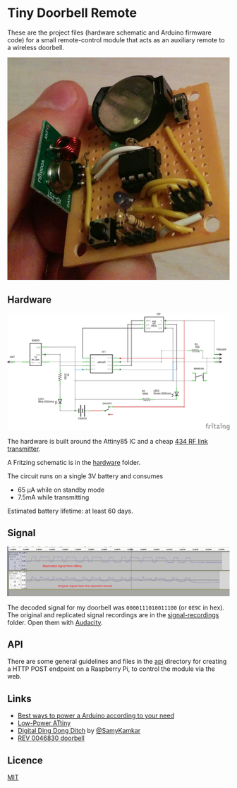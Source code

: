 # Tiny Doorbell Remote

These are the project files (hardware schematic and Arduino firmware code) for a small remote-control module that acts as an auxiliary remote to a wireless doorbell.

![PCB module](img/module_front2.jpg)

## Hardware

![Schematic](hardware/schematic.png)

The hardware is built around the Attiny85 IC and a cheap [434 RF link transmitter](https://www.sparkfun.com/products/10534).

A Fritzing schematic is in the [hardware](hardware) folder.

The circuit runs on a single 3V battery and consumes

- 65 μA while on standby mode
- 7.5mA while transmitting

Estimated battery lifetime: at least 60 days.

## Signal

![Signal comparison: original doorbell remote vs replicated signal](img/signal_comparison.png)

The decoded signal for my doorbell was `0000111010011100` (or `0E9C` in hex). The original and replicated signal recordings are in the [signal-recordings](signal-recordings) folder. Open them with [Audacity](http://audacityteam.org).

## API

There are some general guidelines and files in the [api](api) directory for creating a HTTP POST endpoint on a Raspberry Pi, to control the module via the web.

## Links

- [Best ways to power a Arduino according to your need](http://www.homautomation.org/2014/04/03/best-ways-to-power-a-arduino-according-to-your-need)
- [Low-Power ATtiny](https://learn.sparkfun.com/tutorials/h2ohno/low-power-attiny)
- [Digital Ding Dong Ditch](http://samy.pl/dingdong) by [@SamyKamkar](https://twitter.com/samykamkar)
- [REV 0046830 doorbell](http://www.rev.de/product_4480.ahtml)

## Licence

[MIT](LICENCE)